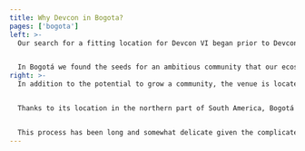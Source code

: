 ```yaml
---
title: Why Devcon in Bogota?
pages: ['bogota']
left: >-
  Our search for a fitting location for Devcon VI began prior to Devcon V in 2019. After exploring venues in over ten cities across the world, and meticulously evaluating each against an extensive set of criteria, the clear winner was Bogotá, Colombia.


  In Bogotá we found the seeds for an ambitious community that our ecosystem could help grow. From builders, to educational entities, local business and industry leaders and more, we’re excited to meet and to work with those making real-world use of Ethereum’s technology locally, and to further those efforts.
right: >-
  In addition to the potential to grow a community, the venue is located just minutes from hotels, and from both Bogota’s El Dorado International Airport, and close to some of the nicest areas in Bogotá such as Chapinero Alto, La Candelaria, Parkway & Zona G among others. The fully modern conference center is built to handle everything Devcon requires, from catering, to wifi, meeting-space and more.


  Thanks to its location in the northern part of South America, Bogotá is also one of the most accessible cities in South America. With its major international airport offering direct flights from many regions around the world, Bogotá is a gateway to the rest of beautiful Latin America. 


  This process has been long and somewhat delicate given the complicated past few years that we’ve all had, but we are excited to finally host Devcon VI in Bogotá.
---
```


